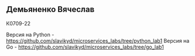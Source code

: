 ## Демьяненко Вячеслав
К0709-22

Версия на Python - https://github.com/slavikyd/microservices_labs/tree/python_lab1
Версия на Go - https://github.com/slavikyd/microservices_labs/tree/go_lab1
